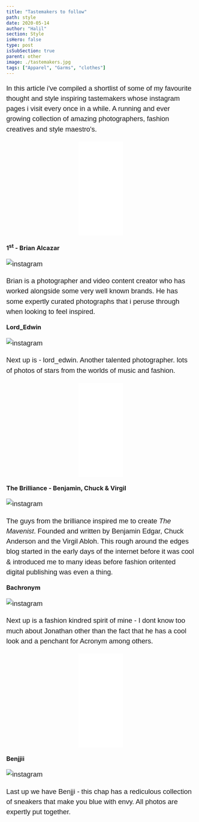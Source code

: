 ```yaml
---
title: "Tastemakers to follow"
path: style
date: 2020-05-14
author: "Halil"
section: Style
isHero: false
type: post
isSubSection: true
parent: other
image: ./tastemakers.jpg
tags: ["Apparel", "Garms", "clothes"]
---
```

<style>

@import url('https://fonts.googleapis.com/css2?family=Marck+Script&display=swap');
@import url('https://fonts.googleapis.com/css2?family=Lato:ital,wght@0,400;0,700;1,400;1,700&display=swap');
@import url('https://fonts.googleapis.com/css2?family=Changa&display=swap');

.container {
    margin: 20px 0 0 0;
    display: flex;
    justify-content: space-between;
    height: 250px;

    @media (min-width: 768px) {
        margin: 20px auto 20px auto;
        width: 75%;
    }
}

.container iframe {
    margin: 0 auto;
    display: block;
}

div > .gatsby-resp-iframe-wrapper {
    width: 90%;
    padding-bottom: 155% !important;
    margin: 0 auto;
    border: 1px solid #ccc;
}

iframe {
    height: 100% !important;
}

p {
    font-size: 0.9rem;
    line-height: 1.85rem;
    font-family: 'Lato', sans-serif;
}

ul > li {
    font-size: 0.9rem;
    line-height: 1.45rem;
    letter-spacing: 0.025rem;
    font-family: 'Lato', sans-serif;
}

h3 {
    margin: 15px 0 0 0;
}

h4 {
    font-family: Arial, Helvetica, sans-serif;
    font-size: 1.4rem;
    letter-spacing: 0.005rem;
    color: #000000
    padding: 0;
    margin: 10px 0 30px 0;
}

@media (min-width: 768px) {

    div > .gatsby-resp-iframe-wrapper {
        width: 55%;
        padding-bottom: 90% !important;
        margin: 0 auto;
    }

    iframe {
        height: 100% !important;
    }

    p {
        font-size: 1.15rem;
        line-height: 1.7rem;
        font-family: 'Nunito', sans-serif;sans-serif;
    }

    ul > li {
        font-size: 1.05rem;
        line-height: 1.55rem;
        font-family: 'Nunito', sans-serif;sans-serif;
    }

    h4 {
        font-size: 1.8rem;
    }
}

@media (min-width: 1024px) {

    div > .gatsby-resp-iframe-wrapper {
        width: 55%;
        padding-bottom: 85% !important;
        margin: 0 auto;
    }

    iframe {
        height: 100% !important;
    }

    p {
        font-size: 1.15rem;
        line-height: 1.7rem;
        font-family: 'Nunito', sans-serif;sans-serif;
    }

    ul > li {
        font-size: 1.05rem;
        line-height: 1.55rem;
        font-family: 'Nunito', sans-serif;sans-serif;
    }

    h4 {
        font-size: 2rem;
    }
}

</style>

In this article i've compiled a shortlist of some of my favourite thought and style inspiring tastemakers whose instagram pages i visit every once in a while.
A running and ever growing collection of amazing photographers, fashion creatives and style maestro's. 

<div class="container">
    <iframe style="width:120px;height:240px;" marginwidth="0" marginheight="0" scrolling="no" frameborder="0" src="//ws-eu.amazon-adsystem.com/widgets/q?ServiceVersion=20070822&OneJS=1&Operation=GetAdHtml&MarketPlace=GB&source=ac&ref=tf_til&ad_type=product_link&tracking_id=themavenist-21&marketplace=amazon&region=GB&placement=B00WXMPFZI&asins=B00WXMPFZI&linkId=c7630d4c45aaf2696e846d289c03d9b4&show_border=true&link_opens_in_new_window=true&price_color=333333&title_color=0066c0&bg_color=ffffff">
    </iframe>

</div>

### 1<sup>st</sup> - Brian Alcazar

![instagram](BvGDMqoD5Hd)

Brian is a photographer and video content creator who has worked alongside some very well known brands. 
He has some expertly curated photographs that i peruse through when looking to feel inspired.	

### Lord_Edwin

![instagram](BbnK0afh9VZ)

Next up is - lord_edwin. Another talented photographer. 
lots of photos of stars from the worlds of music and fashion.
<div class="container">
    <iframe style="width:120px;height:540px;" marginwidth="0" marginheight="0" scrolling="no" frameborder="0" src="//ws-eu.amazon-adsystem.com/widgets/q?ServiceVersion=20070822&OneJS=1&Operation=GetAdHtml&MarketPlace=GB&source=ac&ref=tf_til&ad_type=product_link&tracking_id=themavenist-21&marketplace=amazon&region=GB&placement=B014KPLT9Q&asins=B014KPLT9Q&linkId=0ca9d1ac31e7b4a3adef000b65e931ef&show_border=true&link_opens_in_new_window=true&price_color=333333&title_color=0066c0&bg_color=ffffff">
    </iframe>
</div>

### The Brilliance - Benjamin, Chuck & Virgil

![instagram](BW3gMeKlC6i)

The guys from the brilliance inspired me to create *The Mavenist*.
Founded and written by Benjamin Edgar, Chuck Anderson and the Virgil Abloh.
This rough around the edges blog started in the early days of the internet before it was cool & 
introduced me to many ideas before fashion oritented digital publishing was even a thing.

### Bachronym

![instagram](BedxaLSnRDY)

Next up is a fashion kindred spirit of mine - I dont know too much about Jonathan other than the fact that he has a cool look and a penchant for Acronym
among others.

<div class="container">
<iframe style="width:120px;height:240px;" marginwidth="0" marginheight="0" scrolling="no" frameborder="0" src="//ws-eu.amazon-adsystem.com/widgets/q?ServiceVersion=20070822&OneJS=1&Operation=GetAdHtml&MarketPlace=GB&source=ac&ref=tf_til&ad_type=product_link&tracking_id=themavenist-21&marketplace=amazon&region=GB&placement=B0040EGNIU&asins=B0040EGNIU&linkId=64b312dc475a89a92574ad42807a5f0c&show_border=true&link_opens_in_new_window=true&price_color=333333&title_color=0066c0&bg_color=ffffff">
</iframe>
</div>

### Benjjii

![instagram](B7kJSSAHce9)

Last up we have Benjji - this chap has a rediculous collection of sneakers that make you blue with envy.
All photos are expertly put together.